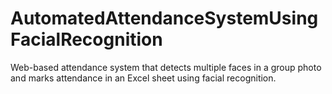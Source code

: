 # AutomatedAttendanceSystemUsingFacialRecognition
Web-based attendance system that detects multiple faces in a group photo and marks attendance in an Excel sheet using facial recognition.
